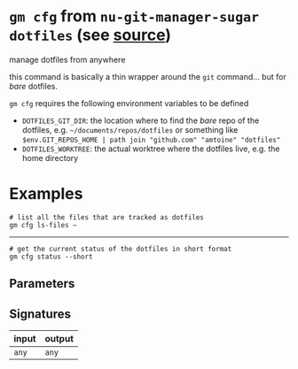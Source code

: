 # `gm cfg` from `nu-git-manager-sugar dotfiles` (see [source](https://github.com/amtoine/nu-git-manager/blob/main/pkgs/nu-git-manager-sugar/nu-git-manager-sugar/dotfiles.nu#L28))
manage dotfiles from anywhere

this command is basically a thin wrapper around the `git` command... but for
_bare_ dotfiles.

`gm cfg` requires the following environment variables to be defined
- `DOTFILES_GIT_DIR`: the location where to find the _bare_ repo of the
    dotfiles, e.g. `~/documents/repos/dotfiles` or something like
    `$env.GIT_REPOS_HOME | path join "github.com" "amtoine" "dotfiles"`
- `DOTFILES_WORKTREE`: the actual worktree where the dotfiles live, e.g. the
    home directory

# Examples
```nushell
# list all the files that are tracked as dotfiles
gm cfg ls-files ~
```
---
```nushell
# get the current status of the dotfiles in short format
gm cfg status --short
```

## Parameters


## Signatures
| input | output |
| ----- | ------ |
| `any` | `any`  |
